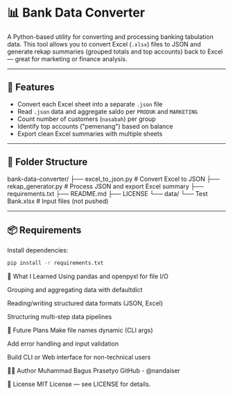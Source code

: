 # 📊 Bank Data Converter

A Python-based utility for converting and processing banking tabulation data. This tool allows you to convert Excel (`.xlsx`) files to JSON and generate rekap summaries (grouped totals and top accounts) back to Excel — great for marketing or finance analysis.

---

## 🔁 Features

- Convert each Excel sheet into a separate `.json` file
- Read `.json` data and aggregate saldo per `PRODUK` and `MARKETING`
- Count number of customers (`nasabah`) per group
- Identify top accounts ("pemenang") based on balance
- Export clean Excel summaries with multiple sheets

---

## 📂 Folder Structure
bank-data-converter/
├── excel_to_json.py # Convert Excel to JSON
├── rekap_generator.py # Process JSON and export Excel summary
├── requirements.txt
├── README.md
├── LICENSE
└── data/
└── Test Bank.xlsx # Input files (not pushed)


---

## 📦 Requirements

Install dependencies:

```bash
pip install -r requirements.txt
```
🧠 What I Learned
Using pandas and openpyxl for file I/O

Grouping and aggregating data with defaultdict

Reading/writing structured data formats (JSON, Excel)

Structuring multi-step data pipelines

📌 Future Plans
Make file names dynamic (CLI args)

Add error handling and input validation

Build CLI or Web interface for non-technical users

🧑‍💻 Author
Muhammad Bagus Prasetyo
GitHub - @nandaiser

🪪 License
MIT License — see LICENSE for details.



